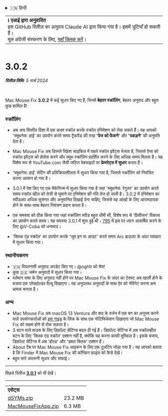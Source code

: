 <details>
<summary>🇮🇳 हिन्दी</summary>

[🇬🇧 English (GitHub)](https://github.com/noah-nuebling/mac-mouse-fix/releases/tag/3.0.2)\
[🇦🇩 Català](https://redirect.macmousefix.com/?target=mmf-release&tag=3.0.2&locale=ca)\
[🇩🇪 Deutsch](https://redirect.macmousefix.com/?target=mmf-release&tag=3.0.2&locale=de)\
[🇪🇸 Español](https://redirect.macmousefix.com/?target=mmf-release&tag=3.0.2&locale=es)\
[🇫🇷 Français](https://redirect.macmousefix.com/?target=mmf-release&tag=3.0.2&locale=fr)\
[🇮🇩 Indonesia](https://redirect.macmousefix.com/?target=mmf-release&tag=3.0.2&locale=id)\
[🇮🇹 Italiano](https://redirect.macmousefix.com/?target=mmf-release&tag=3.0.2&locale=it)\
[🇭🇺 Magyar](https://redirect.macmousefix.com/?target=mmf-release&tag=3.0.2&locale=hu)\
[🇳🇱 Nederlands](https://redirect.macmousefix.com/?target=mmf-release&tag=3.0.2&locale=nl)\
[🇵🇱 Polski](https://redirect.macmousefix.com/?target=mmf-release&tag=3.0.2&locale=pl)\
[🇧🇷 Português (Brasil)](https://redirect.macmousefix.com/?target=mmf-release&tag=3.0.2&locale=pt-BR)\
[🇵🇹 Português (Portugal)](https://redirect.macmousefix.com/?target=mmf-release&tag=3.0.2&locale=pt-PT)\
[🇷🇴 Română](https://redirect.macmousefix.com/?target=mmf-release&tag=3.0.2&locale=ro)\
[🇸🇪 Svenska](https://redirect.macmousefix.com/?target=mmf-release&tag=3.0.2&locale=sv)\
[🇻🇳 Tiếng Việt](https://redirect.macmousefix.com/?target=mmf-release&tag=3.0.2&locale=vi)\
[🇹🇷 Türkçe](https://redirect.macmousefix.com/?target=mmf-release&tag=3.0.2&locale=tr)\
[🇨🇿 Čeština](https://redirect.macmousefix.com/?target=mmf-release&tag=3.0.2&locale=cs)\
[🇬🇷 Ελληνικά](https://redirect.macmousefix.com/?target=mmf-release&tag=3.0.2&locale=el)\
[🇷🇺 Русский](https://redirect.macmousefix.com/?target=mmf-release&tag=3.0.2&locale=ru)\
[🇺🇦 Українська](https://redirect.macmousefix.com/?target=mmf-release&tag=3.0.2&locale=uk)\
[🇮🇱 עברית](https://redirect.macmousefix.com/?target=mmf-release&tag=3.0.2&locale=he)\
[🇸🇦 العربية](https://redirect.macmousefix.com/?target=mmf-release&tag=3.0.2&locale=ar)\
**🇮🇳 हिन्दी**\
[🇹🇭 ไทย](https://redirect.macmousefix.com/?target=mmf-release&tag=3.0.2&locale=th)\
[🇨🇳 中文 (简体)](https://redirect.macmousefix.com/?target=mmf-release&tag=3.0.2&locale=zh-Hans)\
[🇨🇳 中文 (繁體)](https://redirect.macmousefix.com/?target=mmf-release&tag=3.0.2&locale=zh-Hant)\
[🇭🇰 中文（香港)](https://redirect.macmousefix.com/?target=mmf-release&tag=3.0.2&locale=zh-HK)\
[🇯🇵 日本語](https://redirect.macmousefix.com/?target=mmf-release&tag=3.0.2&locale=ja)\
[🇰🇷 한국어](https://redirect.macmousefix.com/?target=mmf-release&tag=3.0.2&locale=ko)\
[Help translate Mac Mouse Fix to different languages!](https://github.com/noah-nuebling/mac-mouse-fix/discussions/731)
</details>
<table align=><td>
<b>ℹ️ एआई द्वारा अनुवादित</b><br>
इस GitHub रिलीज़ का अनुवाद Claude AI द्वारा किया गया है। इसमें त्रुटियाँ हो सकती हैं।<br>
मूल अंग्रेजी संस्करण के लिए, <a href="https://github.com/noah-nuebling/mac-mouse-fix/releases/tag/3.0.2">यहाँ क्लिक करें</a>।
</td></table>

<table></table>

# 3.0.2
***रिलीज़ तिथि:** 5 मार्च 2024*

<br>

Mac Mouse Fix **3.0.2** में कई सुधार किए गए हैं, जिनमें **बेहतर स्क्रॉलिंग**, बेहतर अनुवाद और बहुत कुछ शामिल है!

### स्क्रॉलिंग

- अब आप विपरीत दिशा में एक कदम स्क्रॉल करके स्क्रॉल एनिमेशन को रोक सकते हैं। यह आपको 'स्मूथनेस: हाई' का उपयोग करते समय ट्रैकपैड की तरह **'पेज को फेंकने'** और **'पकड़ने'** की अनुमति देता है।
- Mac Mouse Fix अब डिस्प्ले रिफ्रेश साइकिल में पहले स्क्रॉल इवेंट्स भेजता है, जिससे ऐप्स को स्क्रॉल इवेंट्स को प्रोसेस करने और स्मूथ स्क्रॉलिंग प्रदर्शित करने के लिए अधिक समय मिलता है। यह विशेष रूप से YouTube.com जैसी जटिल वेबसाइटों पर **फ्रेमरेट्स में सुधार** करता है।
- 'स्मूथनेस: हाई' सेटिंग की प्रतिक्रियाशीलता में सुधार किया गया है, जिससे स्क्रॉलिंग को नियंत्रित करना आसान हो गया है।
- 3.0.1 में पेश किए गए एक मैकेनिज्म में सुधार किया गया है जहां 'स्मूथनेस: रेगुलर' का उपयोग करते समय स्क्रॉल व्हील को तेजी से घुमाने पर एनिमेशन की गति तेज हो जाती है। 3.0.2 में एनिमेशन का स्पीडअप अधिक सुसंगत और अनुमानित दिखाई देना चाहिए, जिससे यह आंखों के लिए आरामदायक होने के साथ-साथ बेहतर नियंत्रण प्रदान करता है।
- एक समस्या को ठीक किया गया जहां स्क्रॉलिंग स्पीड बहुत धीमी थी, विशेष रूप से 'प्रिसीजन' विकल्प का उपयोग करते समय। यह समस्या 3.0.1 में शुरू हुई थी। [795](https://github.com/noah-nuebling/mac-mouse-fix/issues/795) में इस पर ध्यान आकर्षित करने के लिए @V-Coba को धन्यवाद।
    
- 'क्लिक एंड स्क्रॉल' का उपयोग करके 'जूम इन या आउट' करते समय Arc ब्राउज़र के अंदर व्यवहार में सुधार किया गया।

### स्थानीयकरण

- 🇻🇳 वियतनामी अनुवाद अपडेट किए गए। @nghlt को श्रेय!
- कुछ 🇩🇪 जर्मन अनुवादों में सुधार किया गया।
- वर्तमान भाषा के लिए अनुवाद नहीं होने पर Mac Mouse Fix के अंदर का टेक्स्ट अब खाली होने के बजाय एक प्लेसहोल्डर वैल्यू दिखाएगा। यह अनुपलब्ध अनुवादों के साथ ऐप को नेविगेट करना कम भ्रामक बनाता है।

### अन्य

- Mac Mouse Fix अब macOS 13 Ventura और बाद के वर्जन में एक बग का अनुभव करने वाले उपयोगकर्ताओं को [इस गाइड](https://github.com/noah-nuebling/mac-mouse-fix/discussions/861) के लिंक के साथ एक नोटिफिकेशन दिखाएगा जो Mac Mouse Fix को सक्षम होने से रोक सकता है।
- 3 बटन वाले माउस के लिए डिफ़ॉल्ट सेटिंग्स बदल दी गई हैं। डिफ़ॉल्ट सेटिंग्स में अब स्क्रॉलव्हील बटन के लिए 'क्लिक एंड स्क्रॉल' एक्शन नहीं है, क्योंकि यह करना काफी मुश्किल है। इसके बजाय, डिफ़ॉल्ट सेटिंग्स में अब 'होल्ड' और 'डबल क्लिक' एक्शन हैं।
- About टैब पर Mac Mouse Fix आइकन के लिए एक टूलटिप जोड़ा गया है। यह आपको बताता है कि Finder में Mac Mouse Fix की कॉन्फ़िग फ़ाइल को कैसे देखें।
- बहुत सारे अंदरूनी सुधार और सफाई।

---

पिछले रिलीज [**3.0.1**](https://redirect.macmousefix.com/?target=mmf-release&tag=3.0.1&locale=hi) को भी देखें।

---

<table align="start">
<tr>
    <td colspan=2>
        <b>एसेट्स</b>
    </td>
</tr>
<tr>
    <td><a href="https://github.com/noah-nuebling/mac-mouse-fix/releases/download/3.0.2/dSYMs.zip">dSYMs.zip</a></td>
    <td>23.2 MB</td>
</tr>
<tr>
    <td><a href="https://github.com/noah-nuebling/mac-mouse-fix/releases/download/3.0.2/MacMouseFixApp.zip">MacMouseFixApp.zip</a></td>
    <td>6.3 MB</td>
</tr>
</table>